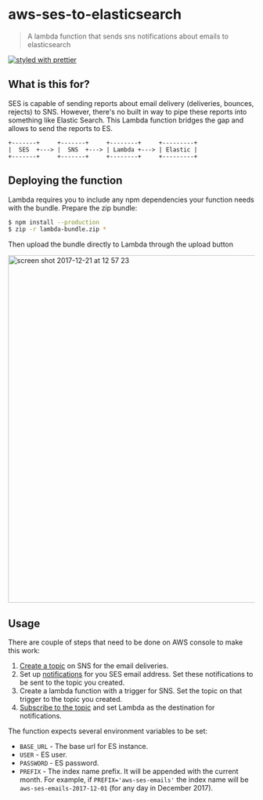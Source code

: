 # aws-ses-to-elasticsearch

> A lambda function that sends sns notifications about emails to elasticsearch

[![styled with prettier](https://img.shields.io/badge/styled_with-prettier-ff69b4.svg)](https://github.com/prettier/prettier)

## What is this for?

SES is capable of sending reports about email delivery (deliveries, bounces, rejects) to SNS. However, there's no built in way to pipe these reports into something like Elastic Search. This Lambda function bridges the gap and allows to send the reports to ES.

```
+-------+     +-------+     +--------+     +---------+
|  SES  +---> |  SNS  +---> | Lambda +---> | Elastic |
+-------+     +-------+     +--------+     +---------+
```

## Deploying the function

Lambda requires you to include any npm dependencies your function needs with the bundle. Prepare the zip bundle:

```sh
$ npm install --production
$ zip -r lambda-bundle.zip *
```

Then upload the bundle directly to Lambda through the upload button

<img width="708" alt="screen shot 2017-12-21 at 12 57 23" src="https://user-images.githubusercontent.com/717076/34253019-8ed0936c-e64e-11e7-82e5-a464bdf508ac.png">

## Usage

There are couple of steps that need to be done on AWS console to make this work:

1. [Create a topic](http://docs.aws.amazon.com/sns/latest/dg/CreateTopic.html) on SNS for the email deliveries.
2. Set up [notifications](https://docs.aws.amazon.com/console/ses/notifications) for you SES email address. Set these notifications to be sent to the topic you created.
3. Create a lambda function with a trigger for SNS. Set the topic on that trigger to the topic you created.
4. [Subscribe to the topic](http://docs.aws.amazon.com/sns/latest/dg/SubscribeTopic.html) and set Lambda as the destination for notifications.

The function expects several environment variables to be set:

* `BASE_URL` - The base url for ES instance.
* `USER` - ES user.
* `PASSWORD` - ES password.
* `PREFIX` - The index name prefix. It will be appended with the current month. For example, if `PREFIX='aws-ses-emails'` the index name will be `aws-ses-emails-2017-12-01` (for any day in December 2017).
